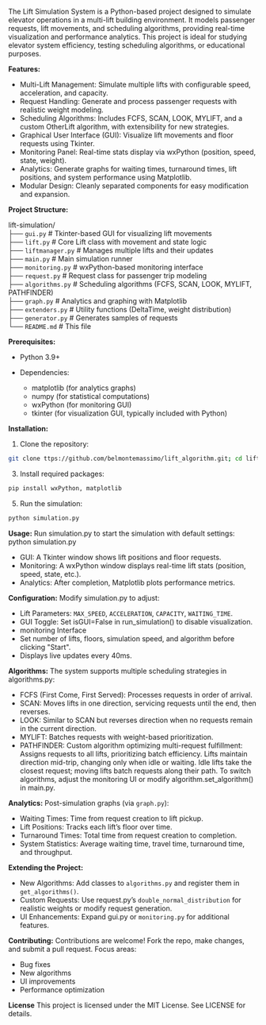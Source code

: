 The Lift Simulation System is a Python-based project designed to simulate elevator operations in a multi-lift building environment. It models passenger requests, lift movements, and scheduling algorithms, providing real-time visualization and performance analytics. This project is ideal for studying elevator system efficiency, testing scheduling algorithms, or educational purposes.

**Features:**
- Multi-Lift Management: Simulate multiple lifts with configurable speed, acceleration, and capacity.
- Request Handling: Generate and process passenger requests with realistic weight modeling.
- Scheduling Algorithms: Includes FCFS, SCAN, LOOK, MYLIFT, and a custom OtherLift algorithm, with extensibility for new strategies.
- Graphical User Interface (GUI): Visualize lift movements and floor requests using Tkinter.
- Monitoring Panel: Real-time stats display via wxPython (position, speed, state, weight).
- Analytics: Generate graphs for waiting times, turnaround times, lift positions, and system performance using Matplotlib.
- Modular Design: Cleanly separated components for easy modification and expansion.

**Project Structure:**

lift-simulation/  
├── `gui.py`              # Tkinter-based GUI for visualizing lift movements  
├── `lift.py`             # Core Lift class with movement and state logic  
├── `liftmanager.py`      # Manages multiple lifts and their updates  
├── `main.py`             # Main simulation runner  
├── `monitoring.py`       # wxPython-based monitoring interface  
├── `request.py`          # Request class for passenger trip modeling  
├── `algorithms.py`       # Scheduling algorithms (FCFS, SCAN, LOOK, MYLIFT, PATHFINDER)  
├── `graph.py`            # Analytics and graphing with Matplotlib  
├── `extenders.py`        # Utility functions (DeltaTime, weight distribution)  
├── `generator.py`        # Generates samples of requests  
└── `README.md`           # This file  

**Prerequisites:**
- Python 3.9+

- Dependencies:
    - matplotlib (for analytics graphs)
    - numpy (for statistical computations)
    - wxPython (for monitoring GUI)
    - tkinter (for visualization GUI, typically included with Python)

**Installation:**
1. Clone the repository:
```sh
git clone ttps://github.com/belmontemassimo/lift_algorithm.git; cd lift_algorithm
```
3. Install required packages:
```sh
pip install wxPython, matplotlib
```
5. Run the simulation:
```sh
python simulation.py
```


**Usage:**
Run simulation.py to start the simulation with default settings:
python simulation.py

- GUI: A Tkinter window shows lift positions and floor requests.
- Monitoring: A wxPython window displays real-time lift stats (position, speed, state, etc.).
- Analytics: After completion, Matplotlib plots performance metrics.


**Configuration:**
Modify simulation.py to adjust:
- Lift Parameters: `MAX_SPEED`, `ACCELERATION`, `CAPACITY`, `WAITING_TIME`.
- GUI Toggle: Set isGUI=False in run_simulation() to disable visualization.
- monitoring Interface
- Set number of lifts, floors, simulation speed, and algorithm before clicking "Start".
- Displays live updates every 40ms.

**Algorithms:**
The system supports multiple scheduling strategies in algorithms.py:
- FCFS (First Come, First Served): Processes requests in order of arrival.
- SCAN: Moves lifts in one direction, servicing requests until the end, then reverses.
- LOOK: Similar to SCAN but reverses direction when no requests remain in the current direction.
- MYLIFT: Batches requests with weight-based prioritization.
- PATHFINDER: Custom algorithm optimizing multi-request fulfillment:
Assigns requests to all lifts, prioritizing batch efficiency.
Lifts maintain direction mid-trip, changing only when idle or waiting.
Idle lifts take the closest request; moving lifts batch requests along their path.
To switch algorithms, adjust the monitoring UI or modify algorithm.set_algorithm() in main.py.

**Analytics:**
Post-simulation graphs (via `graph.py`):

- Waiting Times: Time from request creation to lift pickup.
- Lift Positions: Tracks each lift’s floor over time.
- Turnaround Times: Total time from request creation to completion.
- System Statistics: Average waiting time, travel time, turnaround time, and throughput.

**Extending the Project:**
- New Algorithms: Add classes to `algorithms.py` and register them in `get_algorithms()`.
- Custom Requests: Use request.py’s `double_normal_distribution` for realistic weights or modify request generation.
- UI Enhancements: Expand gui.py or `monitoring.py` for additional features.


**Contributing:**
Contributions are welcome! Fork the repo, make changes, and submit a pull request. Focus areas:
- Bug fixes
- New algorithms
- UI improvements
- Performance optimization

**License**
This project is licensed under the MIT License. See LICENSE for details.
